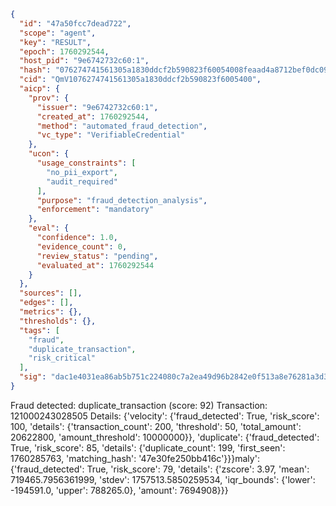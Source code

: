 ```json
{
  "id": "47a50fcc7dead722",
  "scope": "agent",
  "key": "RESULT",
  "epoch": 1760292544,
  "host_pid": "9e6742732c60:1",
  "hash": "076274741561305a1830ddcf2b590823f60054008feaad4a8712bef0dc09dd1e",
  "cid": "QmV1076274741561305a1830ddcf2b590823f6005400",
  "aicp": {
    "prov": {
      "issuer": "9e6742732c60:1",
      "created_at": 1760292544,
      "method": "automated_fraud_detection",
      "vc_type": "VerifiableCredential"
    },
    "ucon": {
      "usage_constraints": [
        "no_pii_export",
        "audit_required"
      ],
      "purpose": "fraud_detection_analysis",
      "enforcement": "mandatory"
    },
    "eval": {
      "confidence": 1.0,
      "evidence_count": 0,
      "review_status": "pending",
      "evaluated_at": 1760292544
    }
  },
  "sources": [],
  "edges": [],
  "metrics": {},
  "thresholds": {},
  "tags": [
    "fraud",
    "duplicate_transaction",
    "risk_critical"
  ],
  "sig": "dac1e4031ea86ab5b751c224080c7a2ea49d96b2842e0f513a8e76281a3d3734"
}
```

Fraud detected: duplicate_transaction (score: 92)
Transaction: 121000243028505
Details: {'velocity': {'fraud_detected': True, 'risk_score': 100, 'details': {'transaction_count': 200, 'threshold': 50, 'total_amount': 20622800, 'amount_threshold': 10000000}}, 'duplicate': {'fraud_detected': True, 'risk_score': 85, 'details': {'duplicate_count': 199, 'first_seen': 1760285763, 'matching_hash': '47e30fe250bb416c'}}}maly': {'fraud_detected': True, 'risk_score': 79, 'details': {'zscore': 3.97, 'mean': 719465.7956361999, 'stdev': 1757513.5850259534, 'iqr_bounds': {'lower': -194591.0, 'upper': 788265.0}, 'amount': 7694908}}}